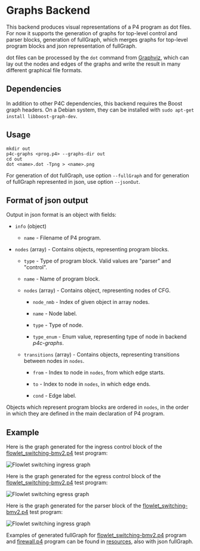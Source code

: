 # Graphs Backend
<!--!
[TOC]
-->
This backend produces visual representations of a P4 program as dot files. For
now it supports the generation of graphs for top-level control and parser blocks,
generation of fullGraph, which merges graphs for top-level program blocks and
json representation of fullGraph.

dot files can be processed by the `dot` command from
[Graphviz](http://graphviz.org), which can lay out the nodes and
edges of the graphs and write the result in many different graphical
file formats.

## Dependencies

In addition to other P4C dependencies, this backend requires the Boost graph
headers. On a Debian system, they can be installed with `sudo apt-get install
libboost-graph-dev`.

## Usage

```
mkdir out
p4c-graphs <prog.p4> --graphs-dir out
cd out
dot <name>.dot -Tpng > <name>.png
```

For generation of dot fullGraph, use option `--fullGraph` and 
for generation of fullGraph represented in json, use option `--jsonOut`.

## Format of json output

Output in json format is an object with fields:

- `info` (object)

    - `name` - Filename of P4 program.
    
- `nodes` (array) - Contains objects, representing program blocks.

    - `type` - Type of program block. Valid values are "parser" and "control".
    
    - `name` - Name of program block.
    
    - `nodes` (array) - Contains object, representing nodes of CFG.
    
        - `node_nmb` - Index of given object in array nodes.
        
        - `name` - Node label.
        
        - `type` - Type of node.
        
        - `type_enum` - Enum value, representing type of node in backend *p4c-graphs*. 
        
    - `transitions` (array) - Contains objects, representing transitions between nodes in `nodes`.
    
        - `from` - Index to node in `nodes`, from which edge starts.
        
        - `to` - Index to node in `nodes`, in which edge ends.
        
        - `cond` - Edge label.
        
Objects which represent program blocks are ordered in `nodes`, in the order in which they are defined in the main declaration of P4 program.

## Example

Here is the graph generated for the ingress control block of the
[flowlet_switching-bmv2.p4](../../testdata/p4_16_samples/flowlet_switching-bmv2.p4)
test program:

![Flowlet switching ingress graph](resources/flowlet_switching-bmv2.ingress.png)

Here is the graph generated for the egress control block of the
[flowlet_switching-bmv2.p4](../../testdata/p4_16_samples/flowlet_switching-bmv2.p4)
test program:

![Flowlet switching egress graph](resources/flowlet_switching-bmv2.egress.png)

Here is the graph generated for the parser block of the
[flowlet_switching-bmv2.p4](../../testdata/p4_16_samples/flowlet_switching-bmv2.p4)
test program:

![Flowlet switching ingress graph](resources/flowlet_switching-bmv2.parser.png)

Examples of generated fullGraph for [flowlet_switching-bmv2.p4](../../testdata/p4_16_samples/flowlet_switching-bmv2.p4) program
and [firewall.p4](https://github.com/p4lang/tutorials/blob/master/exercises/firewall/solution/firewall.p4) program
can be found in [resources](resources/), also with json fullGraph.